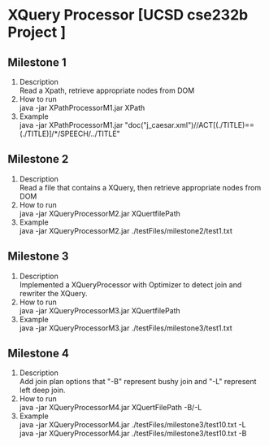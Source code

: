 # XQuery Processor [UCSD cse232b Project ]
## Milestone 1
1. Description  
    Read a Xpath, retrieve appropriate nodes from DOM
2. How to run  
    java -jar XPathProcessorM1.jar XPath
3. Example  
java -jar XPathProcessorM1.jar "doc(\"j_caesar.xml\")//ACT[(./TITLE)==(./TITLE)]/*/SPEECH/../TITLE"

## Milestone 2
1. Description  
    Read a file that contains a XQuery, then retrieve appropriate nodes from DOM
2. How to run  
    java -jar XQueryProcessorM2.jar XQuertfilePath
3. Example   
    java -jar XQueryProcessorM2.jar ./testFiles/milestone2/test1.txt

## Milestone 3  
1. Description  
    Implemented a XQueryProcessor with Optimizer to detect join and rewriter the XQuery.
2. How to run  
    java -jar XQueryProcessorM3.jar XQuertfilePath
3. Example   
    java -jar XQueryProcessorM3.jar ./testFiles/milestone3/test1.txt    

## Milestone 4  
1. Description  
    Add join plan options that "-B" represent bushy join and "-L" represent left deep join.
2. How to run  
    java -jar XQueryProcessorM4.jar XQuertFilePath -B/-L  
3. Example  
    java -jar XQueryProcessorM4.jar ./testFiles/milestone3/test10.txt -L  
    java -jar XQueryProcessorM4.jar ./testFiles/milestone3/test10.txt -B